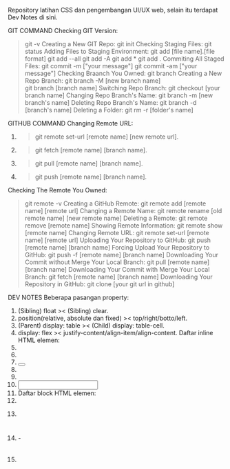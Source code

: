 Repository latihan CSS dan pengembangan UI/UX web, selain itu terdapat Dev Notes di sini.

GIT COMMAND
Checking GIT Version:
> git -v
Creating a New GIT Repo:
> git init
Checking Staging Files:
> git status
Adding Files to Staging Environment:
> git add [file name].[file format]
> git add --all
> git add -A
> git add *
> git add .
Commiting All Staged Files:
> git commit -m ["your message"]
> git commit -am ["your message"]
Checking Braanch You Owned:	
> git branch
Creating a New Repo Branch:
> git branch -M [new branch name]	
> git branch [branch name]
Switching Repo Branch:
> git checkout [your branch name]
Changing Repo Branch's Name:
> git branch -m [new branch's name]
Deleting Repo Branch's Name:
> git branch -d [branch's name]
Deleting a Folder:
> git rm -r [folder's name]

GITHUB COMMAND
Changing Remote URL:
1. > git remote set-url [remote name] [new remote url].
2. > git fetch [remote name] [branch name].
3. > git pull [remote name] [branch name].
4. > git push [remote name] [branch name].

Checking The Remote You Owned:
> git remote -v
Creating a GitHub Remote:
> git remote add [remote name] [remote url]
Changing a Remote Name:
> git remote rename [old remote name] [new remote name]
Deleting a Remote:
> git remote remove [remote name]
Showing Remote Information:
> git remote show [remote name]
Changing Remote URL:
> git remote set-url [remote name] [remote url]
Uploading Your Repository to GitHub:
> git push [remote name] [branch name]
Forcing Upload Your Repository to GitHub:
> git push -f [remote name] [branch name]
Downloading Your Commit without Merge Your Local Branch:
> git pull [remote name] [branch name]
Downloading Your Commit with Merge Your Local Branch:
> git fetch [remote name] [branch name]
Downloading Your Repository in GitHub:
> git clone [your git url in github]

DEV NOTES
Beberapa pasangan property:
1. (Sibling) float >< (Sibling) clear.
2. position(relative, absolute dan fixed) >< top/right/botto/left.
3. (Parent) display: table >< (Child) display: table-cell.
4. display: flex >< justify-content/align-item/align-content.
Daftar inline HTML elemen:
1. <a></a>
2. <b></b>
3. <button></button>
4. <i></i>
5. <img>
6. <input>
7. <strong></strong>
Daftar block HTML elemen:
1. <div></div>
2. <form></form>
3. <h1></h1> - <h6></h6>
4. <p></p>
